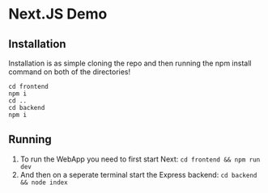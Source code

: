 # Next.JS Demo

## Installation

Installation is as simple cloning the repo and then running the npm install command on both of the directories!

    cd frontend
    npm i
    cd ..
    cd backend
    npm i

## Running

1.  To run the WebApp you need to first start Next: `cd frontend && npm run dev`
2.  And then on a seperate terminal start the Express backend: `cd backend && node index`
